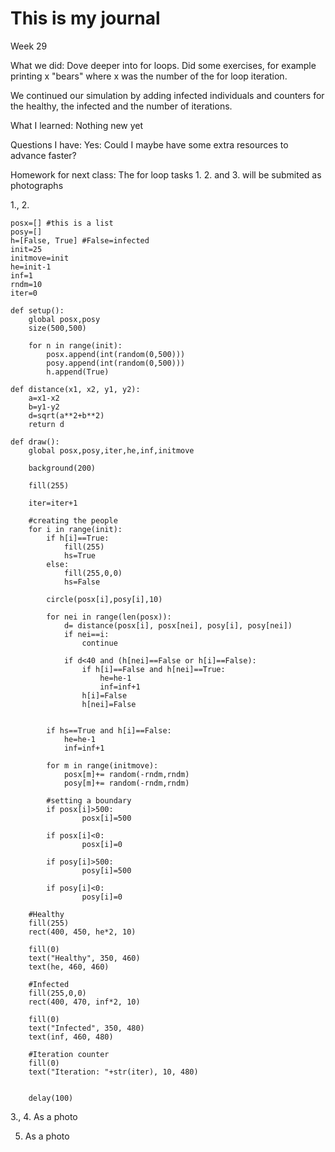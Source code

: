 # This is my journal

Week 29

What we did:
 Dove deeper into for loops. Did some exercises, for example printing x "bears" where x was the number of the for loop iteration.

 We continued our simulation by adding infected individuals and counters for the healthy, the infected and the number of iterations.

What I learned:
 Nothing new yet
 
Questions I have:
 Yes:
Could I maybe have some extra resources to advance faster?

 
Homework for next class:
 The for loop tasks 1. 2. and 3. will be submited as photographs
 
 1., 2.
```
posx=[] #this is a list
posy=[]
h=[False, True] #False=infected
init=25
initmove=init
he=init-1
inf=1
rndm=10
iter=0

def setup():
    global posx,posy
    size(500,500)
    
    for n in range(init):
        posx.append(int(random(0,500)))
        posy.append(int(random(0,500)))
        h.append(True)
        
def distance(x1, x2, y1, y2):
    a=x1-x2
    b=y1-y2
    d=sqrt(a**2+b**2)
    return d

def draw():
    global posx,posy,iter,he,inf,initmove
    
    background(200)
  
    fill(255)
    
    iter=iter+1
        
    #creating the people
    for i in range(init):
        if h[i]==True: 
            fill(255)
            hs=True
        else:
            fill(255,0,0)
            hs=False
            
        circle(posx[i],posy[i],10)
        
        for nei in range(len(posx)):
            d= distance(posx[i], posx[nei], posy[i], posy[nei])
            if nei==i:
                continue
            
            if d<40 and (h[nei]==False or h[i]==False):
                if h[i]==False and h[nei]==True:
                    he=he-1
                    inf=inf+1    
                h[i]=False
                h[nei]=False
                
                
        if hs==True and h[i]==False:
            he=he-1
            inf=inf+1
        
        for m in range(initmove):        
            posx[m]+= random(-rndm,rndm)
            posy[m]+= random(-rndm,rndm)
            
        #setting a boundary
        if posx[i]>500:
                posx[i]=500
                    
        if posx[i]<0:
                posx[i]=0
                
        if posy[i]>500:
                posy[i]=500
                
        if posy[i]<0:
                posy[i]=0
    
    #Healthy
    fill(255)
    rect(400, 450, he*2, 10)
    
    fill(0)
    text("Healthy", 350, 460)
    text(he, 460, 460)
    
    #Infected
    fill(255,0,0)
    rect(400, 470, inf*2, 10)
    
    fill(0)
    text("Infected", 350, 480)
    text(inf, 460, 480)
    
    #Iteration counter
    fill(0)
    text("Iteration: "+str(iter), 10, 480)
    
    
    delay(100)
```
3., 4. As a photo

5. As a photo

